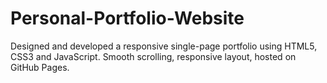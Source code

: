 # Personal-Portfolio-Website
Designed and developed a responsive single-page portfolio using HTML5, CSS3 and JavaScript. Smooth scrolling, responsive layout, hosted on GitHub Pages.
